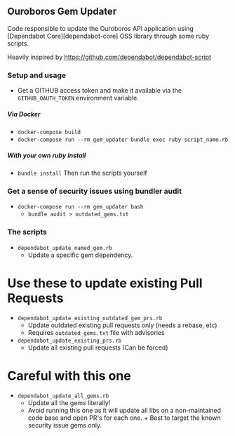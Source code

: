 ## Ouroboros Gem Updater
Code responsible to update the Ouroboros API application using [Dependabot Core][dependabot-core] OSS library through some ruby scripts.

Heavily inspired by https://github.com/dependabot/dependabot-script

### Setup and usage

* Get a GITHUB access token and make it available via the `GITHUB_OAUTH_TOKEN` environment variable.

##### Via Docker
* `docker-compose build`
* `docker-compose run --rm gem_updater bundle exec ruby script_name.rb`

##### With your own ruby install
* `bundle install` Then run the scripts yourself

### Get a sense of security issues using bundler audit
* `docker-compose run --rm gem_updater bash`
    + `bundle audit > outdated_gems.txt`

### The scripts
* `dependabot_update_named_gem.rb`
    + Update a specific gem dependency.

# Use these to update existing Pull Requests
* `dependabot_update_existing_outdated_gem_prs.rb`
    + Update outdated existing pull requests only (needs a rebase, etc)
    + Requires `outdated_gems.txt` file with advisories
* `dependabot_update_existing_prs.rb`
    + Update all existing pull requests (Can be forced)

# Careful with this one
* `dependabot_update_all_gems.rb`
    + Update all the gems literally!
    + Avoid running this one as it will update all libs on a non-maintained code base and open PR's for each one. + Best to target the known security issue gems only.
